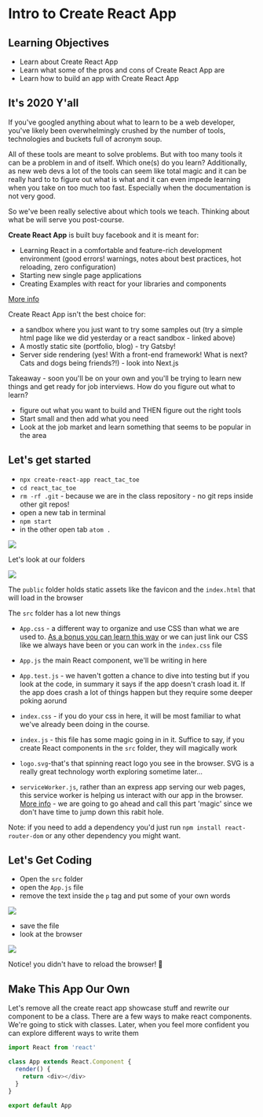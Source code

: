 # Intro to Create React App

## Learning Objectives

- Learn about Create React App
- Learn what some of the pros and cons of Create React App are
- Learn how to build an app with Create React App

## It's 2020 Y'all

If you've googled anything about what to learn to be a web developer, you've likely been overwhelmingly crushed by the number of tools, technologies and buckets full of acronym soup.

All of these tools are meant to solve problems. But with too many tools it can be a problem in and of itself. Which one(s) do you learn? Additionally, as new web devs a lot of the tools can seem like total magic and it can be really hard to to figure out what is what and it can even impede learning when you take on too much too fast. Especially when the documentation is not very good.

So we've been really selective about which tools we teach. Thinking about what be will serve you post-course.

**Create React App** is built buy facebook and it is meant for:

- Learning React in a comfortable and feature-rich development environment (good errors! warnings, notes about best practices, hot reloading, zero configuration)
- Starting new single page applications
- Creating Examples with react for your libraries and components

[More info](https://github.com/facebook/create-react-app#creating-an-app)

Create React App isn't the best choice for:

- a sandbox where you just want to try some samples out (try a simple html page like we did yesterday or a react sandbox - linked above)
- A mostly static site (portfolio, blog) - try Gatsby!
- Server side rendering (yes! With a front-end framework! What is next? Cats and dogs being friends?!) - look into Next.js

Takeaway - soon you'll be on your own and you'll be trying to learn new things and get ready for job interviews. How do you figure out what to learn?

- figure out what you want to build and THEN figure out the right tools
- Start small and then add what you need
- Look at the job market and learn something that seems to be popular in the area

## Let's get started

- `npx create-react-app react_tac_toe`
- `cd react_tac_toe`
- `rm -rf .git` - because we are in the class repository - no git reps inside other git repos!
- open a new tab in terminal
- `npm start`
- in the other open tab `atom .`

![](https://i.imgur.com/AlBJBso.png)

Let's look at our folders

![](https://i.imgur.com/ovMXd4n.png)

The `public` folder holds static assets like the favicon and the `index.html` that will load in the browser

The `src` folder has a lot new things

- `App.css` - a different way to organize and use CSS than what we are used to. [As a bonus you can learn this way](https://facebook.github.io/create-react-app/docs/adding-a-stylesheet) or we can just link our CSS like we always have been or you can work in the `index.css` file

- `App.js` the main React component, we'll be writing in here
- `App.test.js` - we haven't gotten a chance to dive into testing but if you look at the code, in summary it says if the app doesn't crash load it. If the app does crash a lot of things happen but they require some deeper poking aorund
- `index.css` - if you do your css in here, it will be most familiar to what we've already been doing in the course.
- `index.js` - this file has some magic going in in it. Suffice to say, if you create React components in the `src` folder, they will magically work
- `logo.svg`-that's that spinning react logo you see in the browser. SVG is a really great technology worth exploring sometime later...
- `serviceWorker.js`, rather than an express app serving our web pages, this service worker is helping us interact with our app in the browser. [More info](https://developers.google.com/web/fundamentals/primers/service-workers/) - we are going to go ahead and call this part 'magic' since we don't have time to jump down this rabit hole.

Note: if you need to add a dependency you'd just run `npm install react-router-dom` or any other dependency you might want.

## Let's Get Coding

- Open the `src` folder
- open the `App.js` file
- remove the text inside the `p` tag and put some of your own words

![](https://i.imgur.com/SSM71Qt.png)

- save the file
- look at the browser

![](https://i.imgur.com/pNIo19B.png)

Notice! you didn't have to reload the browser! 🎉

## Make This App Our Own

Let's remove all the create react app showcase stuff and rewrite our component to be a class. There are a few ways to make react components. We're going to stick with classes. Later, when you feel more confident you can explore different ways to write them

```js
import React from 'react'

class App extends React.Component {
  render() {
    return <div></div>
  }
}

export default App
```
